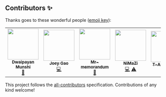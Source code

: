 
## Contributors ✨

Thanks goes to these wonderful people ([emoji key](https://allcontributors.org/docs/en/emoji-key)):

<!-- ALL-CONTRIBUTORS-LIST:START - Do not remove or modify this section -->
<!-- prettier-ignore-start -->
<!-- markdownlint-disable -->
<table>
  <tr>
    <td align="center"><a href="https://github.com/dwaipayan05"><img src="https://avatars.githubusercontent.com/u/53687927?v=4?s=100" width="100px;" alt=""/><br /><sub><b>Dwaipayan Munshi</b></sub></a><br /><a href="https://github.com/LAMDA-NJU/Deep-Forest/commits?author=dwaipayan05" title="Documentation">📖</a></td>
    <td align="center"><a href="https://github.com/pjgao"><img src="https://avatars.githubusercontent.com/u/22350313?v=4?s=100" width="100px;" alt=""/><br /><sub><b>Joey Gao</b></sub></a><br /><a href="https://github.com/LAMDA-NJU/Deep-Forest/commits?author=pjgao" title="Code">💻</a></td>
    <td align="center"><a href="https://github.com/Mr-memorandum"><img src="https://avatars.githubusercontent.com/u/33889145?v=4?s=100" width="100px;" alt=""/><br /><sub><b>Mr-memorandum</b></sub></a><br /><a href="https://github.com/LAMDA-NJU/Deep-Forest/issues?q=author%3AMr-memorandum" title="Bug reports">🐛</a></td>
    <td align="center"><a href="https://github.com/NiMaZi"><img src="https://avatars.githubusercontent.com/u/19431549?v=4?s=100" width="100px;" alt=""/><br /><sub><b>NiMaZi</b></sub></a><br /><a href="https://github.com/LAMDA-NJU/Deep-Forest/commits?author=NiMaZi" title="Code">💻</a> <a href="https://github.com/LAMDA-NJU/Deep-Forest/commits?author=NiMaZi" title="Tests">⚠️</a></td>
    <td align="center"><a href="https://github.com/T-Allen-sudo"><img src="https://avatars.githubusercontent.com/u/65913092?v=4?s=100" width="100px;" alt=""/><br /><sub><b>T-Allen-sudo</b></sub></a><br /><a href="#maintenance-T-Allen-sudo" title="Maintenance">🚧</a> <a href="https://github.com/LAMDA-NJU/Deep-Forest/commits?author=T-Allen-sudo" title="Tests">⚠️</a></td>
    <td align="center"><a href="https://github.com/xuyxu"><img src="https://avatars.githubusercontent.com/u/22359569?v=4?s=100" width="100px;" alt=""/><br /><sub><b>Yi-Xuan Xu</b></sub></a><br /><a href="https://github.com/LAMDA-NJU/Deep-Forest/commits?author=xuyxu" title="Code">💻</a> <a href="https://github.com/LAMDA-NJU/Deep-Forest/commits?author=xuyxu" title="Documentation">📖</a> <a href="https://github.com/LAMDA-NJU/Deep-Forest/commits?author=xuyxu" title="Tests">⚠️</a></td>
    <td align="center"><a href="https://www.linkedin.com/in/tczhao/"><img src="https://avatars.githubusercontent.com/u/20961507?v=4?s=100" width="100px;" alt=""/><br /><sub><b>tczhao</b></sub></a><br /><a href="https://github.com/LAMDA-NJU/Deep-Forest/commits?author=tczhao" title="Code">💻</a> <a href="https://github.com/LAMDA-NJU/Deep-Forest/commits?author=tczhao" title="Documentation">📖</a> <a href="https://github.com/LAMDA-NJU/Deep-Forest/commits?author=tczhao" title="Tests">⚠️</a></td>
  </tr>
</table>

<!-- markdownlint-restore -->
<!-- prettier-ignore-end -->

<!-- ALL-CONTRIBUTORS-LIST:END -->

This project follows the [all-contributors](https://github.com/all-contributors/all-contributors) specification. Contributions of any kind welcome!